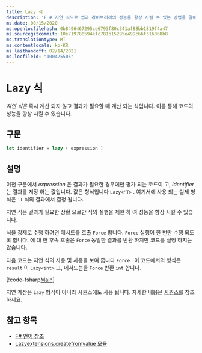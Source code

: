 ```yaml
---
title: Lazy 식
description: 'F # 지연 식으로 앱과 라이브러리의 성능을 향상 시킬 수 있는 방법을 알아봅니다.'
ms.date: 08/15/2020
ms.openlocfilehash: 0b8496467295ce6793f80c341af88bb1819f4a47
ms.sourcegitcommit: 10e719780594efc781b15295e499c66f316068b8
ms.translationtype: MT
ms.contentlocale: ko-KR
ms.lasthandoff: 02/14/2021
ms.locfileid: "100425505"
---
```

# <a name="lazy-expressions"></a>Lazy 식

*지연 식은* 즉시 계산 되지 않고 결과가 필요할 때 계산 되는 식입니다. 이를 통해 코드의 성능을 향상 시킬 수 있습니다.

## <a name="syntax"></a>구문

```fsharp
let identifier = lazy ( expression )
```

## <a name="remarks"></a>설명

이전 구문에서 *expression* 은 결과가 필요한 경우에만 평가 되는 코드이 고, *identifier* 는 결과를 저장 하는 값입니다. 값은 형식입니다 `Lazy<'T>` . 여기서에 사용 되는 실제 형식은 `'T` 식의 결과에서 결정 됩니다.

지연 식은 결과가 필요한 상황 으로만 식의 실행을 제한 하 여 성능을 향상 시킬 수 있습니다.

식을 강제로 수행 하려면 메서드를 호출 `Force` 합니다. `Force` 실행이 한 번만 수행 되도록 합니다. 에 대 한 후속 호출은 `Force` 동일한 결과를 반환 하지만 코드를 실행 하지는 않습니다.

다음 코드는 지연 식의 사용 및 사용을 보여 줍니다 `Force` . 이 코드에서의 형식은 `result` 이 `Lazy<int>` 고, 메서드는을 `Force` 반환 `int` 합니다.

[!code-fsharp[Main](~/samples/snippets/fsharp/lang-ref-2/snippet73011.fs)]

지연 계산은 `Lazy` 형식이 아니라 시퀀스에도 사용 됩니다. 자세한 내용은 [시퀀스](sequences.md)를 참조 하세요.

## <a name="see-also"></a>참고 항목

- [F# 언어 참조](index.md)
- [Lazyextensions.createfromvalue 모듈](https://fsharp.github.io/fsharp-core-docs/reference/fsharp-control-lazyextensions.html)

